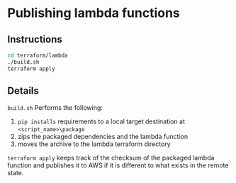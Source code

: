 # Publishing lambda functions

## Instructions
```bash
cd terraform/lambda
./build.sh
terraform apply
```

## Details
`build.sh` Performs the following:
1. `pip installs` requirements to a local target destination at `<script_name>\package`
2. zips the packaged dependencies and the lambda function
3. moves the archive to the lambda terraform directory

`terraform apply` keeps track of the checksum of the packaged lambda function and publishes it to AWS if it is different to what exists in the remote state.